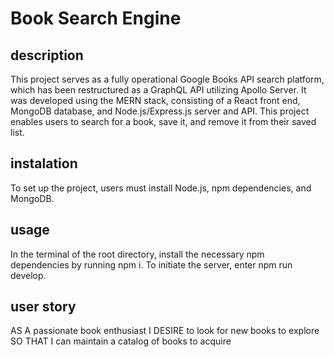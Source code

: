 # Book Search Engine


## description 

This project serves as a fully operational Google Books API search platform, which has been restructured as a GraphQL API utilizing Apollo Server. It was developed using the MERN stack, consisting of a React front end, MongoDB database, and Node.js/Express.js server and API.
This project enables users to search for a book, save it, and remove it from their saved list.


## instalation 
To set up the project, users must install Node.js, npm dependencies, and MongoDB.

## usage 
In the terminal of the root directory, install the necessary npm dependencies by running npm i.
To initiate the server, enter npm run develop.

## user story 
AS A passionate book enthusiast
I DESIRE to look for new books to explore
SO THAT I can maintain a catalog of books to acquire
